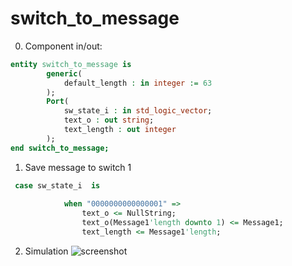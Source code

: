 # switch_to_message

0. Component in/out:

```vhdl
entity switch_to_message is
        generic(
            default_length : in integer := 63 
        );
        Port(
            sw_state_i : in std_logic_vector; 
            text_o : out string;
            text_length : out integer
        );
end switch_to_message;
```
1. Save message to switch 1

```vhdl
 case sw_state_i  is          
            
            when "0000000000000001" =>
                text_o <= NullString;
                text_o(Message1'length downto 1) <= Message1;
                text_length <= Message1'length;
```
2. Simulation 
![screenshot](..images/switch_to_message_simulation_console.png)
